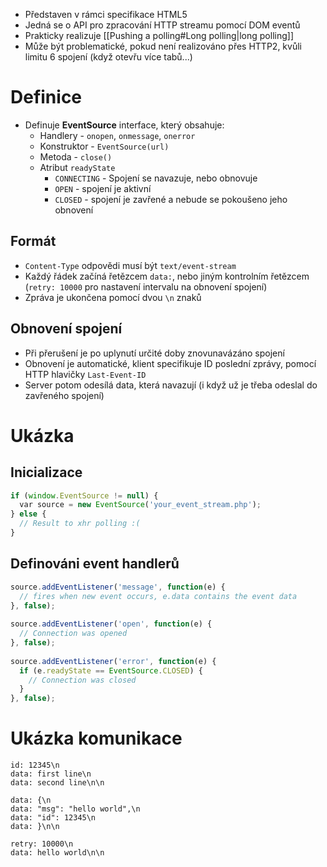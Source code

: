 - Představen v rámci specifikace HTML5
- Jedná se o API pro zpracování HTTP streamu pomocí DOM eventů
- Prakticky realizuje [[Pushing a polling#Long polling|long polling]]
- Může být problematické, pokud není realizováno přes HTTP2, kvůli limitu 6 spojení (když otevřu více tabů...)
# Definice
- Definuje **EventSource** interface, který obsahuje:
	- Handlery - `onopen`, `onmessage`, `onerror`
	- Konstruktor - `EventSource(url)`
	- Metoda - `close()`
	- Atribut `readyState`
		- `CONNECTING` - Spojení se navazuje, nebo obnovuje
		- `OPEN` - spojení je aktivní
		- `CLOSED` - spojení je zavřené a nebude se pokoušeno jeho obnovení
## Formát
- `Content-Type` odpovědi musí být `text/event-stream`
- Každý řádek začíná řetězcem `data:`, nebo jiným kontrolním řetězcem (`retry: 10000` pro nastavení intervalu na obnovení spojení)
- Zpráva je ukončena pomocí dvou `\n` znaků
## Obnovení spojení
- Při přerušení je po uplynutí určité doby znovunavázáno spojení
- Obnovení je automatické, klient specifikuje ID poslední zprávy, pomocí HTTP hlavičky `Last-Event-ID`
- Server potom odesílá data, která navazují (i když už je třeba odeslal do zavřeného spojení)

# Ukázka
## Inicializace
```js
if (window.EventSource != null) {
  var source = new EventSource('your_event_stream.php');
} else {
  // Result to xhr polling :(
}
```

## Definováni event handlerů
```js
source.addEventListener('message', function(e) {
  // fires when new event occurs, e.data contains the event data
}, false);
 
source.addEventListener('open', function(e) {
  // Connection was opened
}, false);
 
source.addEventListener('error', function(e) {
  if (e.readyState == EventSource.CLOSED) {
    // Connection was closed
  }
}, false);
```

# Ukázka komunikace 
```
id: 12345\n
data: first line\n
data: second line\n\n

data: {\n
data: "msg": "hello world",\n
data: "id": 12345\n
data: }\n\n

retry: 10000\n
data: hello world\n\n
```
